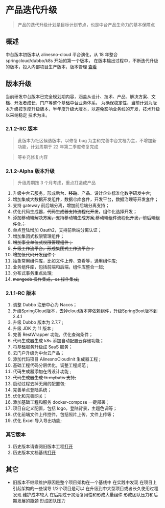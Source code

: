 # 产品迭代升级

> 产品的迭代升级计划是目标计划节点，也是中台产品生命力的基本保障点

## 概述

中台版本初版本从 alinesno-cloud 平台演化，从 18 年整合 springcloud/dubbo/k8s 开始的第一个版本，
在版本输出过程中，不断迭代升级的版本，投入内部项目生产版本，版本管理 [查看](../technique//03_%E9%A1%B9%E7%9B%AE%E8%A7%84%E8%8C%83/06_%E7%89%88%E6%9C%AC%E7%AE%A1%E7%90%86%E8%A7%84%E8%8C%83.md)

## 版本升级

当前研发中台版本已完全规划期内容，涵盖从设计、技术、产品、解决方案、文档、开发者成长、门户等整个基础中台业务体系，
为确保稳定性，当前计划为版本升级按季度升级版本，半年度升级大版本，以避免影响业务线的开发，技术升级以采纳稳定
技术为主。

### 2.1.2-RC 版本

> 此版本为社区候选版本，以修复 bug 为主和完善中台文档为主，不增加新功能，计划周期于 22 年第二季度修复完成

> 等补充修复内容

### 2.1.2-Alpha 版本升级

> 升级周期按 3 个月考虑，重点打造成产品

1. 升级中台云服务，形成后台、<s>移动</s>、产品、设计企业标准化数字研发中台;
2. 增加集成大数据开发组件，数据仓库套件，开发平台，数据治理等开发套件；
3. 支持 gateway 前后端分离，增加前后端分离支持；
4. 优化代码生成器，<s>代码生成器支持流程化开发</s>，组件化选择开发；
5. <s>添加移动端解决方案，支持移动端生成方案,移动端组件流程化开发，前后端组件化；</s>
6. 单点登陆增加 Oauth2，支持前后端分离认证；
7. 增加集团式权限管理组件；
8. <s>增加事业单位式权限管理组件；</s>
9. <s>升级工作流平台，形成集团式工作流平台；</s>
10. <s>增加低代码开发组件；</s>
11. 抽象常用组件库，比如文件上传、查看等，通用组件库;
12. 业务组件库，包括前端和后端，组件库整合一起;
13. 分布式事务重点处理;
14. <s>mongodb 操作集成，es 操作集成;</s>


### 2.1.1-RC 版本

1. 调整 Dubbo 注册中心为 Nacos；
2. 升级SpringCloud版本，去掉cloud版本非依赖组件，升级SpringBoot版本到2.4.1
3. 升级 Dubbo 版本为 2.7.7 ;
4. 升级 JDK 为 11 版本 ;
5. 完善 RestWrapper 功能，优化查询条件；
6. 代码生成器生成 k8s 添加自动配置云存储功能；
7. 将基础服务升级成 SaaS 服务；
8. 云门户升级为中台云产品；
9. 添加代码项目 AlinesnoCloudInit 生成器工程 ;
10. 基础工程代码分层优化，调整工程规范 ;
11. 代码生成器添加在线设计功能 ;
12. <s>代码生成器生成 tk.mybatis 支持;</s>
13. 启动过程去掉无用的配置包;
14. 完善单点登陆系统；
15. 优化和完善网关；
16. 添加基础工程和服务 docker-compose 一键部署；
17. 项目自定义配置，包括 logo，登陆背景，主题色调等；
18. 优化前端文件上传控件，包括照片上传，文件上传等；
19. 优化 Excel 导入导出功能;

### 其它版本

1. 历史版本请查阅旧版本工程[打开](https://gitee.com/landonniao/linesno-cloud-service)
2. 历史版本文档基线[打开](https://gitee.com/WENDY-W/alinesno-cloud-document-technique-community)

## 其它

- 旧版本不继续维护原因是整个项目架构在一个基线中 
在实践中发现 在项目上引起架构的一些误导 1/2个项目是可以 
在升级到中大型项目或者长久使用过程发现 
维护成本较大 在后期过于灵活复用性和形成大量组件 形成团队压力和后期发展的瓶颈 形成团队压力
